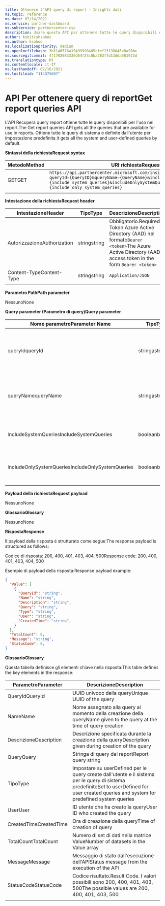 ```yaml
---
title: Ottenere l'API query di report - Insights dati
ms.topic: reference
ms.date: 07/14/2021
ms.service: partner-dashboard
ms.subservice: partnercenter-csp
description: Usare questa API per ottenere tutte le query disponibili da usare nell'API del report.
author: kshitishsahoo
ms.author: ksahoo
ms.localizationpriority: medium
ms.openlocfilehash: 3bf140576a19439990405cfef23190045e0a98be
ms.sourcegitcommit: 4f1702683336d54f24c0ba283f7d13dda581923d
ms.translationtype: MT
ms.contentlocale: it-IT
ms.lasthandoff: 07/16/2021
ms.locfileid: "114375607"
---
```

# <a name="get-report-queries-api"></a><span data-ttu-id="b0c78-103">API Per ottenere query di report</span><span class="sxs-lookup"><span data-stu-id="b0c78-103">Get report queries API</span></span>

<span data-ttu-id="b0c78-104">L'API Recupera query report ottiene tutte le query disponibili per l'uso nei report.</span><span class="sxs-lookup"><span data-stu-id="b0c78-104">The Get report queries API gets all the queries that are available for use in reports.</span></span> <span data-ttu-id="b0c78-105">Ottiene tutte le query di sistema e definite dall'utente per impostazione predefinita.</span><span class="sxs-lookup"><span data-stu-id="b0c78-105">It gets all the system and user-defined queries by default.</span></span>

<span data-ttu-id="b0c78-106">**Sintassi della richiesta**</span><span class="sxs-lookup"><span data-stu-id="b0c78-106">**Request syntax**</span></span>

|    <span data-ttu-id="b0c78-107">Metodo</span><span class="sxs-lookup"><span data-stu-id="b0c78-107">Method</span></span>    |    <span data-ttu-id="b0c78-108">URI richiesta</span><span class="sxs-lookup"><span data-stu-id="b0c78-108">Request URI</span></span>    |
|    ----    |    ----    |
|    <span data-ttu-id="b0c78-109">GET</span><span class="sxs-lookup"><span data-stu-id="b0c78-109">GET</span></span>    |    `https://api.partnercenter.microsoft.com/insights/v1/mpn/ScheduledQueries?queryId={QueryID}&queryName={QueryName}&includeSystemQueries={include_system_queries}&includeOnlySystemQueries={include_only_system_queries}`     |
|        |        |

<span data-ttu-id="b0c78-110">**Intestazione della richiesta**</span><span class="sxs-lookup"><span data-stu-id="b0c78-110">**Request header**</span></span>

|    <span data-ttu-id="b0c78-111">Intestazione</span><span class="sxs-lookup"><span data-stu-id="b0c78-111">Header</span></span>    |    <span data-ttu-id="b0c78-112">Tipo</span><span class="sxs-lookup"><span data-stu-id="b0c78-112">Type</span></span>    |    <span data-ttu-id="b0c78-113">Descrizione</span><span class="sxs-lookup"><span data-stu-id="b0c78-113">Description</span></span>    |
|    ----    |    ----    |    ----    |
|    <span data-ttu-id="b0c78-114">Autorizzazione</span><span class="sxs-lookup"><span data-stu-id="b0c78-114">Authorization</span></span>    |    <span data-ttu-id="b0c78-115">string</span><span class="sxs-lookup"><span data-stu-id="b0c78-115">string</span></span>    |    <span data-ttu-id="b0c78-116">Obbligatorio.</span><span class="sxs-lookup"><span data-stu-id="b0c78-116">Required.</span></span> <span data-ttu-id="b0c78-117">Token Azure Active Directory (AAD) nel formato`Bearer <token>`</span><span class="sxs-lookup"><span data-stu-id="b0c78-117">The Azure Active Directory (AAD) access token in the form `Bearer <token>`</span></span>    |
|    <span data-ttu-id="b0c78-118">Content-Type</span><span class="sxs-lookup"><span data-stu-id="b0c78-118">Content-Type</span></span>    |    <span data-ttu-id="b0c78-119">string</span><span class="sxs-lookup"><span data-stu-id="b0c78-119">string</span></span>    |    `Application/JSON`    |
|        |        |        |

<span data-ttu-id="b0c78-120">**Parametro Path**</span><span class="sxs-lookup"><span data-stu-id="b0c78-120">**Path parameter**</span></span>

<span data-ttu-id="b0c78-121">Nessuno</span><span class="sxs-lookup"><span data-stu-id="b0c78-121">None</span></span>

<span data-ttu-id="b0c78-122">**Query parameter (Parametro di query)**</span><span class="sxs-lookup"><span data-stu-id="b0c78-122">**Query parameter**</span></span>

|    <span data-ttu-id="b0c78-123">Nome parametro</span><span class="sxs-lookup"><span data-stu-id="b0c78-123">Parameter Name</span></span>    |    <span data-ttu-id="b0c78-124">Tipo</span><span class="sxs-lookup"><span data-stu-id="b0c78-124">Type</span></span>    |    <span data-ttu-id="b0c78-125">Obbligatoria</span><span class="sxs-lookup"><span data-stu-id="b0c78-125">Required</span></span>    |    <span data-ttu-id="b0c78-126">Descrizione</span><span class="sxs-lookup"><span data-stu-id="b0c78-126">Description</span></span>    |
|    ----    |    ----    |    ----    |    ----    |
|    <span data-ttu-id="b0c78-127">queryId</span><span class="sxs-lookup"><span data-stu-id="b0c78-127">queryId</span></span>     |    <span data-ttu-id="b0c78-128">stringa</span><span class="sxs-lookup"><span data-stu-id="b0c78-128">string</span></span>     |    <span data-ttu-id="b0c78-129">No</span><span class="sxs-lookup"><span data-stu-id="b0c78-129">No</span></span>    |    <span data-ttu-id="b0c78-130">Filtrare per ottenere i dettagli solo delle query con l'ID specificato nell'argomento</span><span class="sxs-lookup"><span data-stu-id="b0c78-130">Filter to get details of only queries with the ID given in the argument</span></span>     |
|    <span data-ttu-id="b0c78-131">queryName</span><span class="sxs-lookup"><span data-stu-id="b0c78-131">queryName</span></span>     |    <span data-ttu-id="b0c78-132">stringa</span><span class="sxs-lookup"><span data-stu-id="b0c78-132">string</span></span>     |    <span data-ttu-id="b0c78-133">No</span><span class="sxs-lookup"><span data-stu-id="b0c78-133">No</span></span>    |    <span data-ttu-id="b0c78-134">Filtrare per ottenere i dettagli solo delle query con il nome specificato nell'argomento</span><span class="sxs-lookup"><span data-stu-id="b0c78-134">Filter to get details of only queries with the name given in the argument</span></span>     |
|    <span data-ttu-id="b0c78-135">IncludeSystemQueries</span><span class="sxs-lookup"><span data-stu-id="b0c78-135">IncludeSystemQueries</span></span>     |    <span data-ttu-id="b0c78-136">boolean</span><span class="sxs-lookup"><span data-stu-id="b0c78-136">boolean</span></span>     |    <span data-ttu-id="b0c78-137">No</span><span class="sxs-lookup"><span data-stu-id="b0c78-137">No</span></span>    |    <span data-ttu-id="b0c78-138">Includere query di sistema predefinite nella risposta</span><span class="sxs-lookup"><span data-stu-id="b0c78-138">Include predefined system queries in the response</span></span>     |
|    <span data-ttu-id="b0c78-139">IncludeOnlySystemQueries</span><span class="sxs-lookup"><span data-stu-id="b0c78-139">IncludeOnlySystemQueries</span></span>     |    <span data-ttu-id="b0c78-140">boolean</span><span class="sxs-lookup"><span data-stu-id="b0c78-140">boolean</span></span>     |    <span data-ttu-id="b0c78-141">No</span><span class="sxs-lookup"><span data-stu-id="b0c78-141">No</span></span>    |    <span data-ttu-id="b0c78-142">Includere solo query di sistema nella risposta</span><span class="sxs-lookup"><span data-stu-id="b0c78-142">Include only system queries in the response</span></span>     |
|        |        |        |        |


<span data-ttu-id="b0c78-143">**Payload della richiesta**</span><span class="sxs-lookup"><span data-stu-id="b0c78-143">**Request payload**</span></span>

<span data-ttu-id="b0c78-144">Nessuno</span><span class="sxs-lookup"><span data-stu-id="b0c78-144">None</span></span>

<span data-ttu-id="b0c78-145">**Glossario**</span><span class="sxs-lookup"><span data-stu-id="b0c78-145">**Glossary**</span></span>

<span data-ttu-id="b0c78-146">Nessuno</span><span class="sxs-lookup"><span data-stu-id="b0c78-146">None</span></span>

<span data-ttu-id="b0c78-147">**Risposta**</span><span class="sxs-lookup"><span data-stu-id="b0c78-147">**Response**</span></span>

<span data-ttu-id="b0c78-148">Il payload della risposta è strutturato come segue:</span><span class="sxs-lookup"><span data-stu-id="b0c78-148">The response payload is structured as follows:</span></span>

<span data-ttu-id="b0c78-149">Codice di risposta: 200, 400, 401, 403, 404, 500</span><span class="sxs-lookup"><span data-stu-id="b0c78-149">Response code: 200, 400, 401, 403, 404, 500</span></span>

<span data-ttu-id="b0c78-150">Esempio di payload della risposta:</span><span class="sxs-lookup"><span data-stu-id="b0c78-150">Response payload example:</span></span>

```json
{ 
  "Value": [ 
    { 
      "QueryId": "string", 
      "Name": "string", 
      "Description": "string", 
      "Query": "string", 
      "Type": "string", 
      "User": "string", 
      "CreatedTime": "string", 
    } 
  ], 
  "TotalCount": 0, 
  "Message": "string", 
  "StatusCode": 0, 
} 
```

<span data-ttu-id="b0c78-151">**Glossario**</span><span class="sxs-lookup"><span data-stu-id="b0c78-151">**Glossary**</span></span>

<span data-ttu-id="b0c78-152">Questa tabella definisce gli elementi chiave nella risposta:</span><span class="sxs-lookup"><span data-stu-id="b0c78-152">This table defines the key elements in the response:</span></span>

|    <span data-ttu-id="b0c78-153">Parametro</span><span class="sxs-lookup"><span data-stu-id="b0c78-153">Parameter</span></span>    |    <span data-ttu-id="b0c78-154">Descrizione</span><span class="sxs-lookup"><span data-stu-id="b0c78-154">Description</span></span>    |
|    ----    |    ----    |
|    <span data-ttu-id="b0c78-155">QueryId</span><span class="sxs-lookup"><span data-stu-id="b0c78-155">QueryId</span></span>     |    <span data-ttu-id="b0c78-156">UUID univoco della query</span><span class="sxs-lookup"><span data-stu-id="b0c78-156">Unique UUID of the query</span></span>     |
|    <span data-ttu-id="b0c78-157">Name</span><span class="sxs-lookup"><span data-stu-id="b0c78-157">Name</span></span>     |    <span data-ttu-id="b0c78-158">Nome assegnato alla query al momento della creazione della query</span><span class="sxs-lookup"><span data-stu-id="b0c78-158">Name given to the query at the time of query creation</span></span>     |
|    <span data-ttu-id="b0c78-159">Descrizione</span><span class="sxs-lookup"><span data-stu-id="b0c78-159">Description</span></span>     |    <span data-ttu-id="b0c78-160">Descrizione specificata durante la creazione della query</span><span class="sxs-lookup"><span data-stu-id="b0c78-160">Description given during creation of the query</span></span>     |
|    <span data-ttu-id="b0c78-161">Query</span><span class="sxs-lookup"><span data-stu-id="b0c78-161">Query</span></span>     |    <span data-ttu-id="b0c78-162">Stringa di query del report</span><span class="sxs-lookup"><span data-stu-id="b0c78-162">Report query string</span></span>     |
|    <span data-ttu-id="b0c78-163">Tipo</span><span class="sxs-lookup"><span data-stu-id="b0c78-163">Type</span></span>     |    <span data-ttu-id="b0c78-164">Impostare su userDefined per le query create dall'utente e il sistema per le query di sistema predefinite</span><span class="sxs-lookup"><span data-stu-id="b0c78-164">Set to userDefined for user created queries and system for predefined system queries</span></span>     |
|    <span data-ttu-id="b0c78-165">User</span><span class="sxs-lookup"><span data-stu-id="b0c78-165">User</span></span>     |    <span data-ttu-id="b0c78-166">ID utente che ha creato la query</span><span class="sxs-lookup"><span data-stu-id="b0c78-166">User ID who created the query</span></span>     |
|    <span data-ttu-id="b0c78-167">CreatedTime</span><span class="sxs-lookup"><span data-stu-id="b0c78-167">CreatedTime</span></span>     |    <span data-ttu-id="b0c78-168">Ora di creazione della query</span><span class="sxs-lookup"><span data-stu-id="b0c78-168">Time of creation of query</span></span>     |
|    <span data-ttu-id="b0c78-169">TotalCount</span><span class="sxs-lookup"><span data-stu-id="b0c78-169">TotalCount</span></span>     |    <span data-ttu-id="b0c78-170">Numero di set di dati nella matrice Value</span><span class="sxs-lookup"><span data-stu-id="b0c78-170">Number of datasets in the Value array</span></span>     |
|    <span data-ttu-id="b0c78-171">Message</span><span class="sxs-lookup"><span data-stu-id="b0c78-171">Message</span></span>     |    <span data-ttu-id="b0c78-172">Messaggio di stato dall'esecuzione dell'API</span><span class="sxs-lookup"><span data-stu-id="b0c78-172">Status message from the execution of the API</span></span>     |
|    <span data-ttu-id="b0c78-173">StatusCode</span><span class="sxs-lookup"><span data-stu-id="b0c78-173">StatusCode</span></span>     |    <span data-ttu-id="b0c78-174">Codice risultato.</span><span class="sxs-lookup"><span data-stu-id="b0c78-174">Result Code.</span></span> <span data-ttu-id="b0c78-175">I valori possibili sono 200, 400, 401, 403, 500</span><span class="sxs-lookup"><span data-stu-id="b0c78-175">The possible values are 200, 400, 401, 403, 500</span></span>     |
|        |        |
